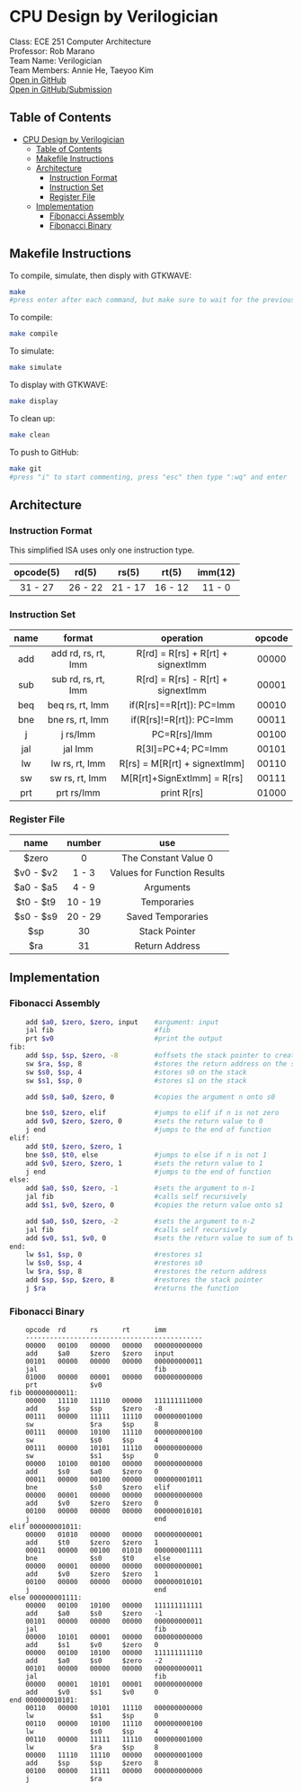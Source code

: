 # CPU Design by Verilogician

Class: ECE 251 Computer Architecture  
Professor: Rob Marano  
Team Name: Verilogician  
Team Members: Annie He, Taeyoo Kim  
[Open in GitHub](https://github.com/cooper-union-ece-251-marano/ece-251-spring-2023-final-project-verilogician)  
[Open in GitHub/Submission](https://github.com/cooper-union-ece-251-marano/ece-251-spring-2023-final-project-verilogician/tree/submission)

## Table of Contents

- [CPU Design by Verilogician](#cpu-design-by-verilogician)
	- [Table of Contents](#table-of-contents)
	- [Makefile Instructions](#makefile-instructions)
	- [Architecture](#architecture)
		- [Instruction Format](#instruction-format)
		- [Instruction Set](#instruction-set)
		- [Register File](#register-file)
	- [Implementation](#implementation)
		- [Fibonacci Assembly](#fibonacci-assembly)
		- [Fibonacci Binary](#fibonacci-binary)

## Makefile Instructions

To compile, simulate, then disply with GTKWAVE:
```bash
make
#press enter after each command, but make sure to wait for the previous to complete
```

To compile:
```bash
make compile
```

To simulate:
```bash
make simulate
```

To display with GTKWAVE:
```bash
make display
```

To clean up:
```bash
make clean
```

To push to GitHub:
```bash
make git
#press "i" to start commenting, press "esc" then type ":wq" and enter
```
## Architecture

### Instruction Format
This simplified ISA uses only one instruction type.  

| opcode(5) | rd(5) | rs(5) | rt(5) | imm(12) |
|:--------------:|:------------:|:------------:|:------------:|  :------------:|
| 31 - 27 | 26 - 22 | 21 - 17 | 16 - 12 | 11 - 0 |

### Instruction Set

| name | format | operation | opcode |
|:--------------:|:------------:|:------------:|:------------:|
| add | add rd, rs, rt, Imm| R[rd] = R[rs] + R[rt] + signextImm | 00000 |
| sub | sub rd, rs, rt, Imm| R[rd] = R[rs] - R[rt] + signextImm | 00001 |
| beq | beq rs, rt, Imm| if(R[rs]==R[rt]): PC=Imm | 00010 |
| bne | bne rs, rt, Imm| if(R[rs]!=R[rt]): PC=Imm | 00011 |
| j | j rs/Imm | PC=R[rs]/Imm | 00100 |
| jal | jal Imm | R[3l]=PC+4; PC=Imm | 00101 |
| lw | lw rs, rt, Imm | R[rs] = M[R[rt] + signextImm] | 00110 |
| sw | sw rs, rt, Imm | M[R[rt]+SignExtImm] = R[rs] | 00111 |
| prt | prt rs/Imm| print R[rs] | 01000 |

### Register File

| name | number | use |
|:--------------:|:------------:|:------------:|
| $zero | 0 | The Constant Value 0 |
| \$v0 - $v2 | 1 - 3 | Values for Function Results |
| $a0 - $a5 | 4 - 9 | Arguments |
| $t0 - $t9 | 10 - 19 | Temporaries |
| $s0 - $s9 | 20 - 29 | Saved Temporaries |
| $sp | 30 | Stack Pointer |
| $ra | 31 | Return Address |

## Implementation

### Fibonacci Assembly

```bash
	add $a0, $zero, $zero, input	#argument: input
	jal fib							#fib
	prt $v0			    			#print the output
fib:
	add $sp, $sp, $zero, -8			#offsets the stack pointer to create a stack frame
	sw $ra, $sp, 8					#stores the return address on the stack
	sw $s0, $sp, 4					#stores s0 on the stack
	sw $s1, $sp, 0					#stores s1 on the stack

	add $s0, $a0, $zero, 0 			#copies the argument n onto s0

	bne $s0, $zero, elif			#jumps to elif if n is not zero
	add $v0, $zero, $zero, 0		#sets the return value to 0
	j end							#jumps to the end of function
elif:
	add $t0, $zero, $zero, 1
	bne $s0, $t0, else				#jumps to else if n is not 1
	add $v0, $zero, $zero, 1		#sets the return value to 1
	j end							#jumps to the end of function
else:
	add $a0, $s0, $zero, -1			#sets the argument to n-1
	jal fib							#calls self recursively
	add $s1, $v0, $zero, 0			#copies the return value onto s1

	add $a0, $s0, $zero, -2			#sets the argument to n-2
	jal fib							#calls self recursively
	add $v0, $s1, $v0, 0			#sets the return value to sum of two
end:
	lw $s1, $sp, 0					#restores s1
	lw $s0, $sp, 4					#restores s0
	lw $ra, $sp, 8					#restores the return address
	add $sp, $sp, $zero, 8			#restores the stack pointer
	j $ra							#returns the function
```

### Fibonacci Binary

```
    opcode  rd      rs      rt      imm
	--------------------------------------------
    00000 	00100 	00000 	00000 	000000000000
    add	    $a0		$zero   $zero   input	
    00101 	00000 	00000 	00000 	000000000011
    jal                             fib
    01000   00000   00001   00000   000000000000
    prt             $v0
fib 000000000011:
    00000   11110   11110   00000   111111111000
	add     $sp     $sp     $zero   -8
    00111   00000   11111   11110   000000001000
	sw              $ra     $sp     8
    00111   00000   10100   11110   000000000100
	sw              $s0     $sp     4
    00111   00000   10101   11110   000000000000
	sw              $s1     $sp     0
    00000   10100   00100   00000   000000000000
	add     $s0     $a0     $zero   0
    00011   00000   00100   00000   000000001011
	bne             $s0     $zero   elif
    00000   00001   00000   00000   000000000000
	add     $v0     $zero   $zero   0
    00100   00000   00000   00000   000000010101
	j                               end
elif 000000001011:
    00000   01010   00000   00000   000000000001
	add     $t0     $zero   $zero   1
    00011   00000   00100   01010   000000001111
	bne             $s0     $t0     else
    00000   00001   00000   00000   000000000001
	add     $v0     $zero   $zero   1
    00100   00000   00000   00000   000000010101
	j                               end
else 000000001111:
    00000   00100   10100   00000   111111111111
	add     $a0     $s0     $zero   -1
    00101   00000   00000   00000   000000000011
	jal                             fib
    00000   10101   00001   00000   000000000000
	add     $s1     $v0     $zero   0
    00000   00100   10100   00000   111111111110
	add     $a0     $s0     $zero   -2
    00101   00000   00000   00000   000000000011
	jal                             fib
    00000   00001   10101   00001   000000000000
	add     $v0     $s1     $v0     0
end 000000010101:
    00110   00000   10101   11110   000000000000
	lw              $s1     $sp     0
    00110   00000   10100   11110   000000000100
	lw              $s0     $sp     4
    00110   00000   11111   11110   000000001000
	lw              $ra     $sp     8
    00000 	11110 	11110 	00000 	000000001000
	add     $sp     $sp     $zero   8
    00100   00000   11111   00000   000000000000
	j               $ra
```

